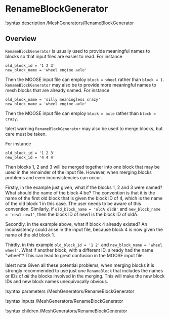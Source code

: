 # RenameBlockGenerator

!syntax description /MeshGenerators/RenameBlockGenerator

## Overview

`RenameBlockGenerator` is usually used to provide meaningful names to blocks so that input files are easier to
read.  For instance

```text
old_block_id = '1 2 3'
new_block_name = 'wheel engine axle'
```

Then the MOOSE input file can employ `block = wheel` rather than `block = 1`.  `RenameBlockGenerator` may also
be to provide more meaningful names to mesh blocks that are already named.  For instance

```text
old_block_name = 'silly meaningless crazy'
new_block_name = 'wheel engine axle'
```

Then the MOOSE input file can employ `block = axle` rather than `block = crazy`.

!alert warning
`RenameBlockGenerator` may also be used to merge blocks, but care must be taken.

For instance

```
old_block_id = '1 2 3'
new_block_id = '4 4 4'
```

Then blocks 1, 2 and 3 will be merged together into one block that may be used in the remainder of
the input file.  However, when merging blocks problems and even inconsistencies can occur.

Firstly, in the example just given, what if the blocks 1, 2 and 3 were named?  What should the name
of the block 4 be?  The convention is that it is the name of the first old block that is given the
block ID of 4, which is the name of the old block 1 in this case.  The user needs to be aware of this
convention.  Similarly, if `old_block_name = 'oldA oldB'` and `new_block_name = 'new1 new1'`, then
the block ID of new1 is the block ID of oldA.

Secondly, in the example above, what if block 4 already existed?  An inconsistency could arise in the
input file, because block 4 is now given the name of the old block 1.

Thirdly, in this example `old_block_id = '1 2'` and `new_block_name = 'wheel wheel'`. What if another
block, with a different ID, already had the name "wheel"?  This can lead to great confusion in the MOOSE input file.

!alert note
Given all these potential problems, when merging blocks it is strongly recommended to use just
*one* `RenameBlock` that includes the names or IDs of *all* the blocks involved in the merging.
This will make the new block IDs and new block names unequivocally obvious.

!syntax parameters /MeshGenerators/RenameBlockGenerator

!syntax inputs /MeshGenerators/RenameBlockGenerator

!syntax children /MeshGenerators/RenameBlockGenerator
